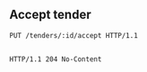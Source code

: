 ## Accept tender

```http
PUT /tenders/:id/accept HTTP/1.1
```

```json
```

```http
HTTP/1.1 204 No-Content
```